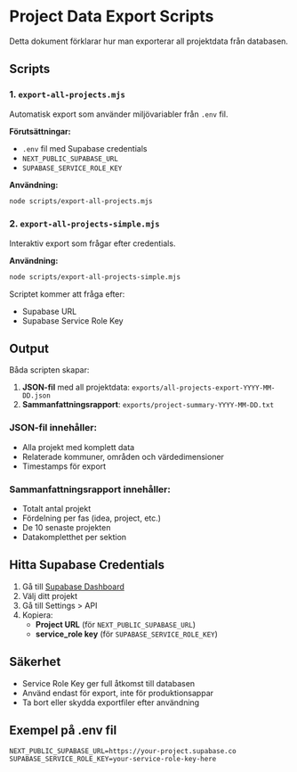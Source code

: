 # Project Data Export Scripts

Detta dokument förklarar hur man exporterar all projektdata från databasen.

## Scripts

### 1. `export-all-projects.mjs`
Automatisk export som använder miljövariabler från `.env` fil.

**Förutsättningar:**
- `.env` fil med Supabase credentials
- `NEXT_PUBLIC_SUPABASE_URL`
- `SUPABASE_SERVICE_ROLE_KEY`

**Användning:**
```bash
node scripts/export-all-projects.mjs
```

### 2. `export-all-projects-simple.mjs`
Interaktiv export som frågar efter credentials.

**Användning:**
```bash
node scripts/export-all-projects-simple.mjs
```

Scriptet kommer att fråga efter:
- Supabase URL
- Supabase Service Role Key

## Output

Båda scripten skapar:

1. **JSON-fil** med all projektdata: `exports/all-projects-export-YYYY-MM-DD.json`
2. **Sammanfattningsrapport**: `exports/project-summary-YYYY-MM-DD.txt`

### JSON-fil innehåller:
- Alla projekt med komplett data
- Relaterade kommuner, områden och värdedimensioner
- Timestamps för export

### Sammanfattningsrapport innehåller:
- Totalt antal projekt
- Fördelning per fas (idea, project, etc.)
- De 10 senaste projekten
- Datakompletthet per sektion

## Hitta Supabase Credentials

1. Gå till [Supabase Dashboard](https://supabase.com/dashboard)
2. Välj ditt projekt
3. Gå till Settings > API
4. Kopiera:
   - **Project URL** (för `NEXT_PUBLIC_SUPABASE_URL`)
   - **service_role key** (för `SUPABASE_SERVICE_ROLE_KEY`)

## Säkerhet

- Service Role Key ger full åtkomst till databasen
- Använd endast för export, inte för produktionsappar
- Ta bort eller skydda exportfiler efter användning

## Exempel på .env fil

```env
NEXT_PUBLIC_SUPABASE_URL=https://your-project.supabase.co
SUPABASE_SERVICE_ROLE_KEY=your-service-role-key-here
``` 